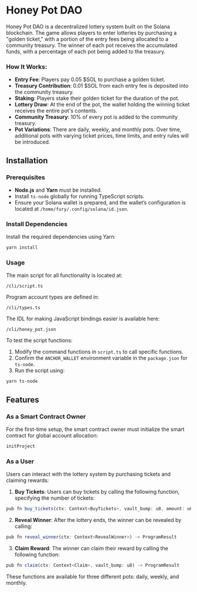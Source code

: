 # Honey Pot DAO

Honey Pot DAO is a decentralized lottery system built on the Solana blockchain. The game allows players to enter lotteries by purchasing a "golden ticket," with a portion of the entry fees being allocated to a community treasury. The winner of each pot receives the accumulated funds, with a percentage of each pot being added to the treasury.

### How It Works:

- **Entry Fee**: Players pay 0.05 $SOL to purchase a golden ticket.
- **Treasury Contribution**: 0.01 $SOL from each entry fee is deposited into the community treasury.
- **Staking**: Players stake their golden ticket for the duration of the pot.
- **Lottery Draw**: At the end of the pot, the wallet holding the winning ticket receives the entire pot's contents.
- **Community Treasury**: 10% of every pot is added to the community treasury.
- **Pot Variations**: There are daily, weekly, and monthly pots. Over time, additional pots with varying ticket prices, time limits, and entry rules will be introduced.

## Installation

### Prerequisites

- **Node.js** and **Yarn** must be installed.
- Install `ts-node` globally for running TypeScript scripts.
- Ensure your Solana wallet is prepared, and the wallet’s configuration is located at `/home/fury/.config/solana/id.json`.

### Install Dependencies

Install the required dependencies using Yarn:

```bash
yarn install
```

### Usage

The main script for all functionality is located at:

```
/cli/script.ts
```

Program account types are defined in:

```
/cli/types.ts
```

The IDL for making JavaScript bindings easier is available here:

```
/cli/honey_pot.json
```

To test the script functions:

1. Modify the command functions in `script.ts` to call specific functions.
2. Confirm the `ANCHOR_WALLET` environment variable in the `package.json` for `ts-node`.
3. Run the script using:

```bash
yarn ts-node
```

## Features

### As a Smart Contract Owner

For the first-time setup, the smart contract owner must initialize the smart contract for global account allocation:

```typescript
initProject
```

### As a User

Users can interact with the lottery system by purchasing tickets and claiming rewards:

1. **Buy Tickets**: Users can buy tickets by calling the following function, specifying the number of tickets:

```typescript
pub fn buy_tickets(ctx: Context<BuyTickets>, vault_bump: u8, amount: u64) -> ProgramResult
```

2. **Reveal Winner**: After the lottery ends, the winner can be revealed by calling:

```typescript
pub fn reveal_winner(ctx: Context<RevealWinner>) -> ProgramResult
```

3. **Claim Reward**: The winner can claim their reward by calling the following function:

```typescript
pub fn claim(ctx: Context<Claim>, vault_bump: u8) -> ProgramResult
```

These functions are available for three different pots: daily, weekly, and monthly.

